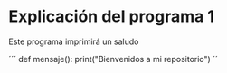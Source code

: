 # Explicación del programa 1

Este programa imprimirá un saludo 

´´´
def mensaje(): 
  print("Bienvenidos a mi repositorio")
´´


